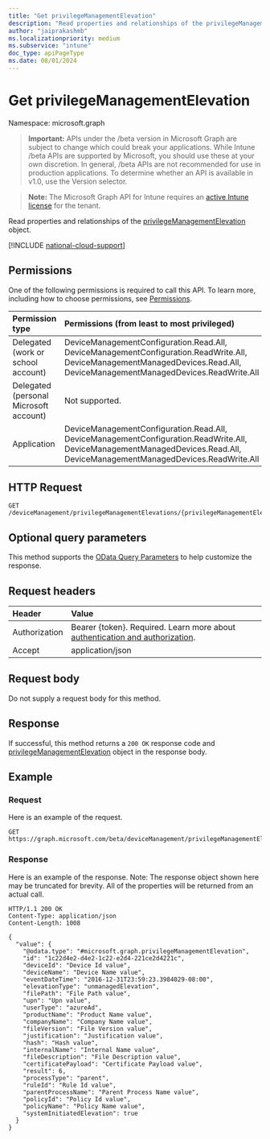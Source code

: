 ```yaml
---
title: "Get privilegeManagementElevation"
description: "Read properties and relationships of the privilegeManagementElevation object."
author: "jaiprakashmb"
ms.localizationpriority: medium
ms.subservice: "intune"
doc_type: apiPageType
ms.date: 08/01/2024
---
```


# Get privilegeManagementElevation

Namespace: microsoft.graph

> **Important:** APIs under the /beta version in Microsoft Graph are subject to change which could break your applications. While Intune /beta APIs are supported by Microsoft, you should use these at your own discretion. In general, /beta APIs are not recommended for use in production applications. To determine whether an API is available in v1.0, use the Version selector.

> **Note:** The Microsoft Graph API for Intune requires an [active Intune license](https://go.microsoft.com/fwlink/?linkid=839381) for the tenant.

Read properties and relationships of the [privilegeManagementElevation](../resources/intune-devices-privilegemanagementelevation.md) object.

[!INCLUDE [national-cloud-support](../../includes/all-clouds.md)]

## Permissions
One of the following permissions is required to call this API. To learn more, including how to choose permissions, see [Permissions](/graph/permissions-reference).

|Permission type|Permissions (from least to most privileged)|
|:---|:---|
|Delegated (work or school account)|DeviceManagementConfiguration.Read.All, DeviceManagementConfiguration.ReadWrite.All, DeviceManagementManagedDevices.Read.All, DeviceManagementManagedDevices.ReadWrite.All|
|Delegated (personal Microsoft account)|Not supported.|
|Application|DeviceManagementConfiguration.Read.All, DeviceManagementConfiguration.ReadWrite.All, DeviceManagementManagedDevices.Read.All, DeviceManagementManagedDevices.ReadWrite.All|

## HTTP Request
<!-- {
  "blockType": "ignored"
}
-->
``` http
GET /deviceManagement/privilegeManagementElevations/{privilegeManagementElevationId}
```

## Optional query parameters
This method supports the [OData Query Parameters](/graph/query-parameters) to help customize the response.

## Request headers
|Header|Value|
|:---|:---|
|Authorization|Bearer {token}. Required. Learn more about [authentication and authorization](/graph/auth/auth-concepts).|
|Accept|application/json|

## Request body
Do not supply a request body for this method.

## Response
If successful, this method returns a `200 OK` response code and [privilegeManagementElevation](../resources/intune-devices-privilegemanagementelevation.md) object in the response body.

## Example

### Request
Here is an example of the request.
``` http
GET https://graph.microsoft.com/beta/deviceManagement/privilegeManagementElevations/{privilegeManagementElevationId}
```

### Response
Here is an example of the response. Note: The response object shown here may be truncated for brevity. All of the properties will be returned from an actual call.
``` http
HTTP/1.1 200 OK
Content-Type: application/json
Content-Length: 1008

{
  "value": {
    "@odata.type": "#microsoft.graph.privilegeManagementElevation",
    "id": "1c22d4e2-d4e2-1c22-e2d4-221ce2d4221c",
    "deviceId": "Device Id value",
    "deviceName": "Device Name value",
    "eventDateTime": "2016-12-31T23:59:23.3984029-08:00",
    "elevationType": "unmanagedElevation",
    "filePath": "File Path value",
    "upn": "Upn value",
    "userType": "azureAd",
    "productName": "Product Name value",
    "companyName": "Company Name value",
    "fileVersion": "File Version value",
    "justification": "Justification value",
    "hash": "Hash value",
    "internalName": "Internal Name value",
    "fileDescription": "File Description value",
    "certificatePayload": "Certificate Payload value",
    "result": 6,
    "processType": "parent",
    "ruleId": "Rule Id value",
    "parentProcessName": "Parent Process Name value",
    "policyId": "Policy Id value",
    "policyName": "Policy Name value",
    "systemInitiatedElevation": true
  }
}
```
